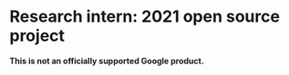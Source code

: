 # Research intern: 2021 open source project

**This is not an officially supported Google product.**



